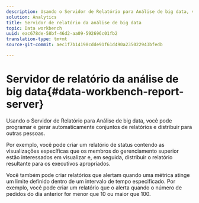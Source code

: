 ```yaml
---
description: Usando o Servidor de Relatório para Análise de big data, você pode programar e gerar automaticamente conjuntos de relatórios e distribuir para outras pessoas.
solution: Analytics
title: Servidor de relatório da análise de big data
topic: Data workbench
uuid: eac678de-58bf-46d2-aa09-592696c01fb2
translation-type: tm+mt
source-git-commit: aec1f7b14198cdde91f61d490a235022943bfedb

---
```



# Servidor de relatório da análise de big data{#data-workbench-report-server}

Usando o Servidor de Relatório para Análise de big data, você pode programar e gerar automaticamente conjuntos de relatórios e distribuir para outras pessoas.

Por exemplo, você pode criar um relatório de status contendo as visualizações específicas que os membros do gerenciamento superior estão interessados em visualizar e, em seguida, distribuir o relatório resultante para os executivos apropriados.

Você também pode criar relatórios que alertam quando uma métrica atinge um limite definido dentro de um intervalo de tempo especificado. Por exemplo, você pode criar um relatório que o alerta quando o número de pedidos do dia anterior for menor que 10 ou maior que 100.
